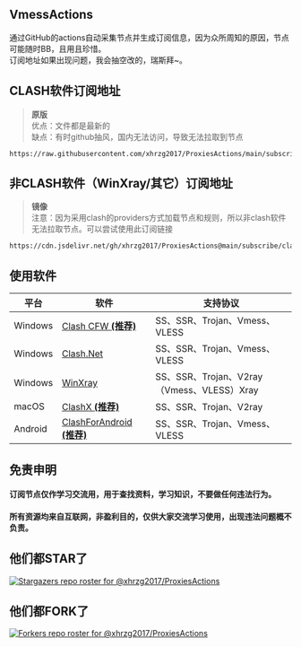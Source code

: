 ## VmessActions

通过GitHub的actions自动采集节点并生成订阅信息，因为众所周知的原因，节点可能随时BB，且用且珍惜。  
订阅地址如果出现问题，我会抽空改的，瑞斯拜~。 

## CLASH软件订阅地址

>**原版**  
>优点：文件都是最新的  
>缺点：有时github抽风，国内无法访问，导致无法拉取到节点
```
https://raw.githubusercontent.com/xhrzg2017/ProxiesActions/main/subscribe/clash.yaml
```


  
  
    
## 非CLASH软件（WinXray/其它）订阅地址

>**镜像**  
>注意：因为采用clash的providers方式加载节点和规则，所以非clash软件无法拉取节点。可以尝试使用此订阅链接  
```
https://cdn.jsdelivr.net/gh/xhrzg2017/ProxiesActions@main/subscribe/clash.txt
```
   
  
## 使用软件

| 平台                    | 软件                                                         | 支持协议                                                     |
| ----------------------- | ------------------------------------------------------------ | ------------------------------------------------------------ |
| Windows                 | [Clash CFW  **(推荐)**](https://github.com/Fndroid/clash_for_windows_pkg/releases) | SS、SSR、Trojan、Vmess、VLESS                                |
| Windows                 | [Clash.Net](https://github.com/ClashDotNetFramework/ClashDotNetFramework/releases/) | SS、SSR、Trojan、Vmess、VLESS                                |
| Windows                 | [WinXray](https://github.com/TheMRLL/winxray/releases)       | SS、SSR、Trojan、V2ray（Vmess、VLESS）Xray                   |
| macOS                   | [ClashX  **(推荐)**](https://github.com/yichengchen/clashX/releases)     | SS、SSR、Trojan、V2ray                                       |
| Android                 | [ClashForAndroid  **(推荐)**](https://github.com/Kr328/ClashForAndroid/releases) | SS、SSR、Trojan、Vmess、VLESS                                |


## 免责申明
#### 订阅节点仅作学习交流用，用于查找资料，学习知识，不要做任何违法行为。  
#### 所有资源均来自互联网，非盈利目的，仅供大家交流学习使用，出现违法问题概不负责。

## 他们都STAR了
[![Stargazers repo roster for @xhrzg2017/ProxiesActions](https://reporoster.com/stars/xhrzg2017/ProxiesActions)](https://github.com/xhrzg2017/ProxiesActions/stargazers)
  

## 他们都FORK了
[![Forkers repo roster for @xhrzg2017/ProxiesActions](https://reporoster.com/forks/xhrzg2017/ProxiesActions)](https://github.com/xhrzg2017/ProxiesActions/network/members)

